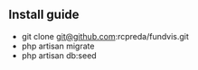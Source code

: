 
## Install guide
 - git clone git@github.com:rcpreda/fundvis.git
 - php artisan migrate
 - php artisan db:seed
